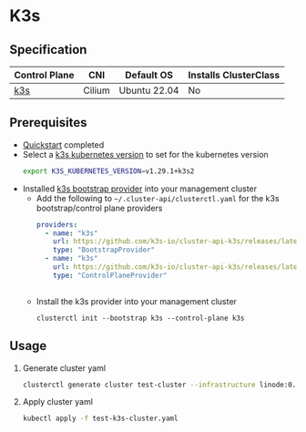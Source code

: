 # K3s
## Specification
| Control Plane               | CNI    | Default OS   | Installs ClusterClass |
|-----------------------------|--------|--------------|-----------------------|
| [k3s](https://docs.k3s.io/) | Cilium | Ubuntu 22.04 | No                    |
## Prerequisites
* [Quickstart](../getting-started.md) completed
* Select a [k3s kubernetes version](https://github.com/k3s-io/k3s/releases) to set for the kubernetes version
  ```bash
  export K3S_KUBERNETES_VERSION=v1.29.1+k3s2
  ```
* Installed [k3s bootstrap provider](https://github.com/k3s-io/cluster-api-k3s) into your management cluster
  * Add the following to `~/.cluster-api/clusterctl.yaml` for the k3s bootstrap/control plane providers
    ```yaml
    providers:
      - name: "k3s"
        url: https://github.com/k3s-io/cluster-api-k3s/releases/latest/bootstrap-components.yaml
        type: "BootstrapProvider"
      - name: "k3s"
        url: https://github.com/k3s-io/cluster-api-k3s/releases/latest/control-plane-components.yaml
        type: "ControlPlaneProvider"
        
    ```
  * Install the k3s provider into your management cluster
    ```shell
    clusterctl init --bootstrap k3s --control-plane k3s
    ```
## Usage
1. Generate cluster yaml
    ```bash
    clusterctl generate cluster test-cluster --infrastructure linode:0.0.0 --flavor k3s > test-k3s-cluster.yaml
    ```
2. Apply cluster yaml
    ```bash
    kubectl apply -f test-k3s-cluster.yaml
    ```

